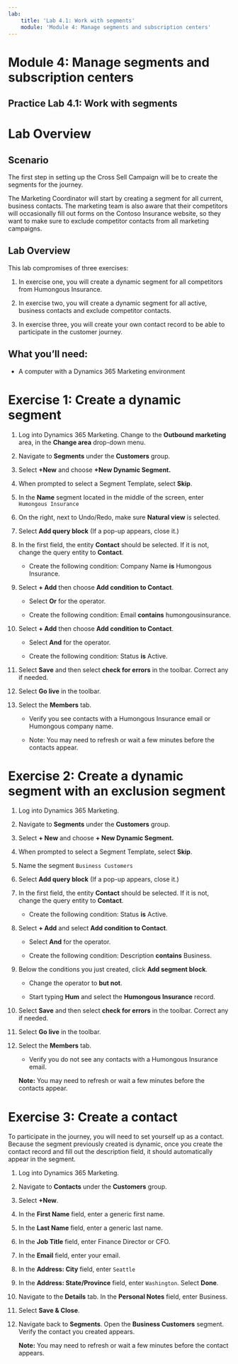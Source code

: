 ```yaml
---
lab:
    title: 'Lab 4.1: Work with segments'
    module: 'Module 4: Manage segments and subscription centers'
---
```


# Module 4: Manage segments and subscription centers

## Practice Lab 4.1: Work with segments

# Lab Overview

## Scenario

The first step in setting up the Cross Sell Campaign will be to create the segments for the journey.

The Marketing Coordinator will start by creating a segment for all current, business contacts. The marketing team is also aware that their competitors will occasionally fill out forms on the Contoso Insurance website, so they want to make sure to exclude competitor contacts from all marketing campaigns. 


## Lab Overview

This lab compromises of three exercises:

1. In exercise one, you will create a dynamic segment for all competitors from Humongous Insurance. 

2. In exercise two, you will create a dynamic segment for all active, business contacts and exclude competitor contacts.

3. In exercise three, you will create your own contact record to be able to participate in the customer journey.


## What you’ll need:

- A computer with a Dynamics 365 Marketing environment


# Exercise 1: Create a dynamic segment

1.  Log into Dynamics 365 Marketing. Change to the **Outbound marketing** area, in the **Change area** drop-down menu.

2.  Navigate to **Segments** under the **Customers** group. 

3.  Select **+New** and choose **+New Dynamic Segment.**

4.  When prompted to select a Segment Template, select **Skip**.

5.  In the **Name** segment located in the middle of the screen, enter `Humongous Insurance`

6.  On the right, next to Undo/Redo, make sure **Natural view** is selected.

7.  Select **Add query block** (If a pop-up appears, close it.) 

8.  In the first field, the entity **Contact** should be selected. If it is not, change the query entity to **Contact**. 

	- Create the following condition: Company Name **is** Humongous Insurance.

9.  Select **+ Add** then choose **Add condition to Contact**. 

	- Select **Or** for the operator.

	- Create the following condition: Email **contains** humongousinsurance.

10. Select **+ Add** then choose **Add condition to Contact**. 

	- Select **And** for the operator.

	- Create the following condition: Status **is** Active.

11. Select **Save** and then select **check for errors** in the toolbar. Correct any if needed. 

12. Select **Go live** in the toolbar. 

13. Select the **Members** tab. 

	- Verify you see contacts with a Humongous Insurance email or Humongous company name. 

	- Note: You may need to refresh or wait a few minutes before the contacts appear. 


# Exercise 2: Create a dynamic segment with an exclusion segment

1.  Log into Dynamics 365 Marketing.

2.  Navigate to **Segments** under the **Customers** group. 

3.  Select **+ New** and choose **+ New Dynamic Segment.**

4.  When prompted to select a Segment Template, select **Skip**.

5.  Name the segment `Business Customers`

6.  Select **Add query block** (If a pop-up appears, close it.) 

7.  In the first field, the entity **Contact** should be selected. If it is not, change the query entity to **Contact**. 

	- Create the following condition: Status **is** Active.

8.  Select **+ Add** and select **Add condition to Contact**. 

	- Select **And** for the operator.

	- Create the following condition: Description **contains** Business.

9.  Below the conditions you just created, click **Add segment block**. 

	- Change the operator to **but not**. 

	- Start typing **Hum** and select the **Humongous Insurance** record.

10. Select **Save** and then select **check for errors** in the toolbar. Correct any if needed.

11. Select **Go live** in the toolbar. 

12. Select the **Members** tab. 

	- Verify you do not see any contacts with a Humongous Insurance email. 

    **Note:** You may need to refresh or wait a few minutes before the contacts appear. 


# Exercise 3: Create a contact

To participate in the journey, you will need to set yourself up as a contact. Because the segment previously created is dynamic, once you create the contact record and fill out the description field, it should automatically appear in the segment.

1.  Log into Dynamics 365 Marketing.

2.  Navigate to **Contacts** under the **Customers** group. 

3.  Select **+New**.

4.  In the **First Name** field, enter a generic first name.

5.  In the **Last Name** field, enter a generic last name.

6.  In the **Job Title** field, enter Finance Director or CFO. 

7.  In the **Email** field, enter your email.

8.  In the **Address: City** field, enter `Seattle`

9.  In the **Address: State/Province** field, enter `Washington`. Select **Done**. 

10. Navigate to the **Details** tab. In the **Personal Notes** field, enter Business.

11. Select **Save &amp; Close**. 

12. Navigate back to **Segments**. Open the **Business Customers** segment. Verify the contact you created appears.

    **Note:** You may need to refresh or wait a few minutes before the contact appears.
